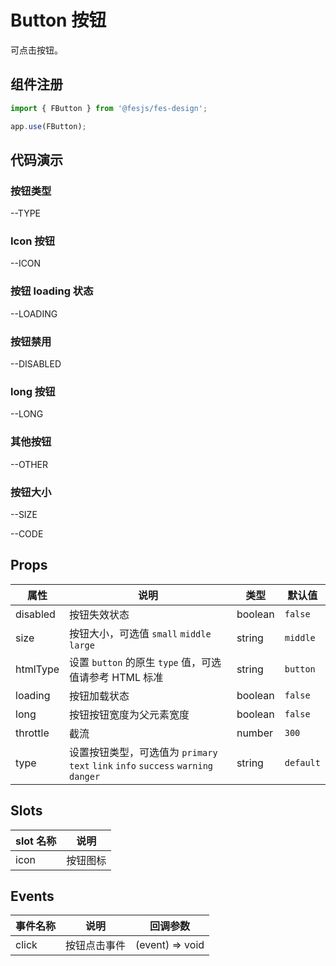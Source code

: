 # Button 按钮

可点击按钮。

## 组件注册

```js
import { FButton } from '@fesjs/fes-design';

app.use(FButton);
```

## 代码演示

### 按钮类型


--TYPE

### Icon 按钮


--ICON

### 按钮 loading 状态


--LOADING

### 按钮禁用


--DISABLED

### long 按钮


--LONG

### 其他按钮


--OTHER

### 按钮大小


--SIZE

--CODE

## Props

| 属性     | 说明                                                                               | 类型    | 默认值    |
| -------- | ---------------------------------------------------------------------------------- | ------- | --------- |
| disabled | 按钮失效状态                                                                       | boolean | `false`   |
| size     | 按钮大小，可选值 `small` `middle` `large`                                          | string  | `middle`  |
| htmlType | 设置 `button` 的原生 `type` 值，可选值请参考 HTML 标准                             | string  | `button`  |
| loading  | 按钮加载状态                                                                       | boolean | `false`   |
| long     | 按钮按钮宽度为父元素宽度                                                           | boolean | `false`   |
| throttle | 截流                                                                               | number  | `300`     |
| type     | 设置按钮类型，可选值为 `primary` `text` `link` `info` `success` `warning` `danger` | string  | `default` |

## Slots

| slot 名称 | 说明     |
| --------- | -------- |
| icon      | 按钮图标 |

## Events

| 事件名称 | 说明         | 回调参数        |
| -------- | ------------ | --------------- |
| click    | 按钮点击事件 | (event) => void |
